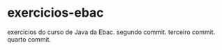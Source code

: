 # exercicios-ebac
exercicios do curso de Java da Ebac.
segundo commit.
terceiro commit.
quarto commit.
